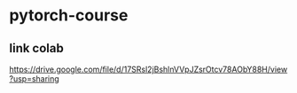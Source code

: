 # pytorch-course

## link colab

https://drive.google.com/file/d/17SRsl2jBshlnVVpJZsrOtcv78AObY88H/view?usp=sharing

